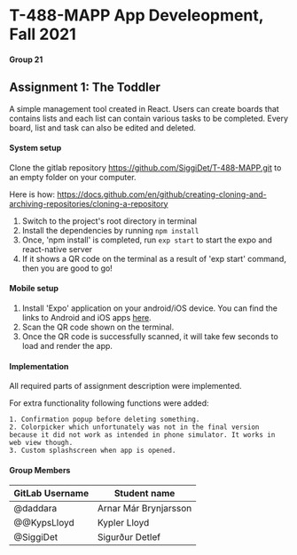 # T-488-MAPP App Develeopment, Fall 2021

#### Group 21

## Assignment 1: The Toddler

A simple management tool created in React. Users can create boards that contains lists and each list can contain various tasks to be completed. Every board, list and task can also be edited and deleted.


#### System setup

Clone the gitlab repository https://github.com/SiggiDet/T-488-MAPP.git to an empty folder on your computer.

Here is how: https://docs.github.com/en/github/creating-cloning-and-archiving-repositories/cloning-a-repository

1. Switch to the project's root directory in terminal
2. Install the dependencies by running `npm install`
3. Once, 'npm install' is completed, run `exp start` to start the expo and react-native server
4. If it shows a QR code on the terminal as a result of 'exp start' command, then you are good to go!

#### Mobile setup

1. Install 'Expo' application on your android/iOS device. You can find the links to Android and iOS apps [here](https://expo.io/tools#client).
2. Scan the QR code shown on the terminal.
3. Once the QR code is successfully scanned, it will take few seconds to load and render the app.

#### Implementation

All required parts of assignment description were implemented. 

For extra functionality following functions were added:

	1. Confirmation popup before deleting something. 
 	2. Colorpicker which unfortunately was not in the final version because it did not work as intended in phone simulator. It works in web view though. 
 	3. Custom splashscreen when app is opened.

#### Group Members

| GitLab Username          | Student name                  |
| ------------------------ | ----------------------------- |
| @daddara                 | Arnar Már Brynjarsson         |
| @@KypsLloyd              | Kypler Lloyd                  |
| @SiggiDet                | Sigurður Detlef               |
